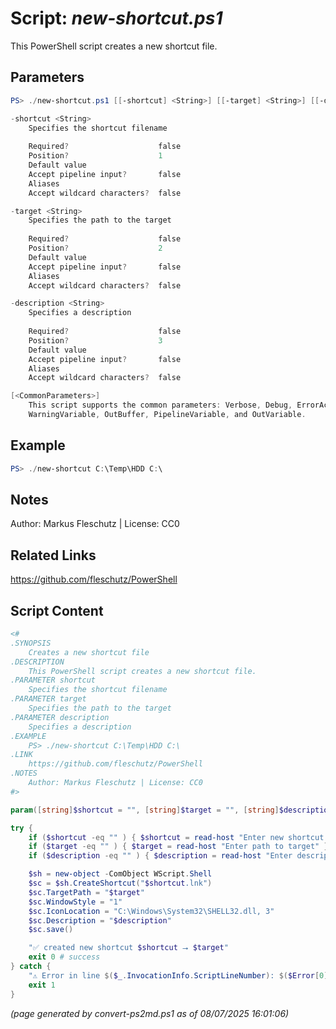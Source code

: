Script: *new-shortcut.ps1*
========================

This PowerShell script creates a new shortcut file.

Parameters
----------
```powershell
PS> ./new-shortcut.ps1 [[-shortcut] <String>] [[-target] <String>] [[-description] <String>] [<CommonParameters>]

-shortcut <String>
    Specifies the shortcut filename
    
    Required?                    false
    Position?                    1
    Default value                
    Accept pipeline input?       false
    Aliases                      
    Accept wildcard characters?  false

-target <String>
    Specifies the path to the target
    
    Required?                    false
    Position?                    2
    Default value                
    Accept pipeline input?       false
    Aliases                      
    Accept wildcard characters?  false

-description <String>
    Specifies a description
    
    Required?                    false
    Position?                    3
    Default value                
    Accept pipeline input?       false
    Aliases                      
    Accept wildcard characters?  false

[<CommonParameters>]
    This script supports the common parameters: Verbose, Debug, ErrorAction, ErrorVariable, WarningAction, 
    WarningVariable, OutBuffer, PipelineVariable, and OutVariable.
```

Example
-------
```powershell
PS> ./new-shortcut C:\Temp\HDD C:\

```

Notes
-----
Author: Markus Fleschutz | License: CC0

Related Links
-------------
https://github.com/fleschutz/PowerShell

Script Content
--------------
```powershell
<#
.SYNOPSIS
	Creates a new shortcut file
.DESCRIPTION
	This PowerShell script creates a new shortcut file.
.PARAMETER shortcut
	Specifies the shortcut filename
.PARAMETER target
	Specifies the path to the target
.PARAMETER description
	Specifies a description
.EXAMPLE
	PS> ./new-shortcut C:\Temp\HDD C:\
.LINK
	https://github.com/fleschutz/PowerShell
.NOTES
	Author: Markus Fleschutz | License: CC0
#>

param([string]$shortcut = "", [string]$target = "", [string]$description)

try {
	if ($shortcut -eq "" ) { $shortcut = read-host "Enter new shortcut filename" }
	if ($target -eq "" ) { $target = read-host "Enter path to target" }
	if ($description -eq "" ) { $description = read-host "Enter description" }

	$sh = new-object -ComObject WScript.Shell
	$sc = $sh.CreateShortcut("$shortcut.lnk")
	$sc.TargetPath = "$target"
	$sc.WindowStyle = "1"
	$sc.IconLocation = "C:\Windows\System32\SHELL32.dll, 3"
	$sc.Description = "$description"
	$sc.save()

	"✅ created new shortcut $shortcut ⭢ $target"
	exit 0 # success
} catch {
	"⚠️ Error in line $($_.InvocationInfo.ScriptLineNumber): $($Error[0])"
	exit 1
}
```

*(page generated by convert-ps2md.ps1 as of 08/07/2025 16:01:06)*

